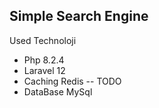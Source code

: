 
## Simple Search Engine

Used Technoloji 

- Php 8.2.4
- Laravel 12
- Caching Redis -- TODO
- DataBase MySql
